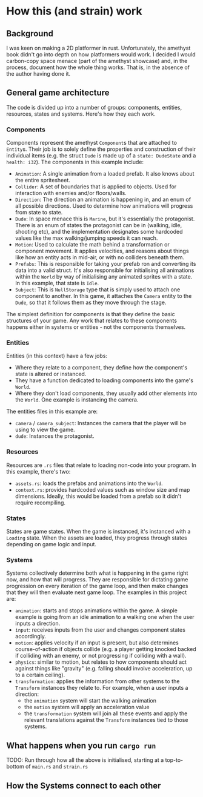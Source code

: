 # How this (and strain) work

## Background

I was keen on making a 2D platformer in rust. Unfortunately, the amethyst book didn't go into depth on how platformers would work. I decided I would carbon-copy space menace (part of the amethyst showcase) and, in the process, document how the whole thing works. That is, in the absence of the author having done it.

## General game architecture

The code is divided up into a number of groups: components, entities, resources, states and systems. Here's how they each work.

### Components

Components represent the amethyst `Component`s that are attached to `Entity`s. Their job is to solely define the properties and construction of their individual items (e.g. the struct `Dude` is made up of a `state: DudeState` and a `health: i32`). The components in this example include:

- `Animation`: A single animation from a loaded prefab. It also knows about the entire spritesheet.
- `Collider`: A set of boundaries that is applied to objects. Used for interaction with enemies and/or floors/walls.
- `Direction`: The direction an animation is happening in, and an enum of all possible directions. Used to determine how animations will progress from state to state.
- `Dude`: In space menace this is `Marine`, but it's essentially the protagonist. There is an enum of states the protagonist can be in (walking, idle, shooting etc), and the implementation designates some hardcoded values like the max walking/jumping speeds it can reach.
- `Motion`: Used to calculate the math behind a transformation or component movement. It applies velocities, and reasons about things like how an entity acts in mid-air, or with no colliders beneath them.
- `Prefabs`: This is responsible for taking your prefab ron and converting its data into a valid struct. It's also responsible for initialising all animations within the `World` by way of initialising any animated sprites with a state. In this example, that state is `Idle`.
- `Subject`: This is `NullStorage` type that is simply used to attach one component to another. In this game, it attaches the `Camera` entity to the `Dude`, so that it follows them as they move through the stage.

The simplest definition for components is that they define the basic structures of your game. Any work that relates to these components happens either in systems or entities - not the components themselves.

### Entities

Entities (in this context) have a few jobs:

- Where they relate to a component, they define how the component's state is altered or instanced.
- They have a function dedicated to loading components into the game's `World`.
- Where they don't load components, they usually add other elements into the `World`. One example is instancing the camera.

The entities files in this example are:

- `camera` / `camera_subject`: Instances the camera that the player will be using to view the game.
- `dude`: Instances the protagonist.

### Resources

Resources are `.rs` files that relate to loading non-code into your program. In this example, there's two:

- `assets.rs`: loads the prefabs and animations into the `World`.
- `context.rs`: provides hardcoded values such as window size and map dimensions. Ideally, this would be loaded from a prefab so it didn't require recompiling.

### States

States are game states. When the game is instanced, it's instanced with a `Loading` state. When the assets are loaded, they progress through states depending on game logic and input.

### Systems

Systems collectively determine both what is happening in the game right now, and how that will progress. They are responsible for dictating game progression on every iteration of the game loop, and then make changes that they will then evaluate next game loop. The examples in this project are:

- `animation`: starts and stops animations within the game. A simple example is going from an idle animation to a walking one when the user inputs a direction.
- `input`: receives inputs from the user and changes component states accordingly.
- `motion`: applies velocity if an input is present, but also determines course-of-action if objects collide (e.g. a player getting knocked backed if colliding with an enemy, or not progressing if colliding with a wall).
- `physics`: similar to motion, but relates to how components should act against things like "gravity" (e.g. falling should involve acceleration, up to a certain ceiling).
- `transformation`: applies the information from other systems to the `Transform` instances they relate to. For example, when a user inputs a direction:
  - the `animation` system will start the walking animation
  - the `motion` system will apply an acceleration value
  - the `transformation` system will join all these events and apply the relevant translations against the `Transform` instances tied to those systems.

## What happens when you run `cargo run`

TODO: Run through how all the above is initialised, starting at a top-to-bottom of `main.rs` and `strain.rs`

## How the Systems connect to each other